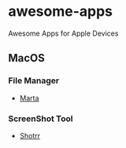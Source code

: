 # awesome-apps
Awesome Apps for Apple Devices

## MacOS

### File Manager
- [Marta](https://marta.sh)

### ScreenShot Tool
- [Shotrr](https://shottr.cc)
